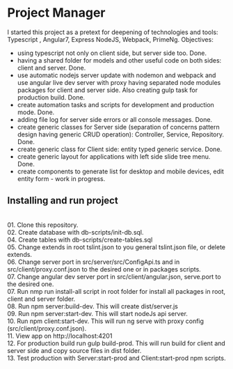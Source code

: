 # Project Manager
I started this project as a pretext for deepening of technologies and tools: Typescript , Angular7, Express NodeJS, Webpack, PrimeNg.
Objectives:
 - using typescript not only on client side, but server side too. Done. 
 - having a shared folder for models and other useful code on both sides: client and server. Done.
 - use automatic nodejs server update with nodemon and webpack and use angular live dev server with proxy having separated node modules packages for client and server side. Also creating gulp task for production build. Done.
 - create automation tasks and scripts for development and production mode. Done.
 - adding file log for server side errors or all console messages. Done.
 - create generic classes for Server side (separation of concerns pattern design having generic CRUD operation): Controller, Service, Repository. Done.
 - create generic class for Client side: entity typed generic service. Done. 
 - create generic layout for applications with left side slide tree menu. Done.
 - create components to generate list for desktop and mobile devices, edit entity form - work in progress.
 
 <h2>Installing and run project</h2>
<br>  01. Clone this repository.
<br>  02. Create database with db-scripts/init-db.sql.
<br>  04. Create tables with db-scripts/create-tables.sql
<br>  05. Change extends in root tslint.json to you general tslint.json file, or delete extends.
<br>  06. Change server port in src/server/src/ConfigApi.ts and in src/client/proxy.conf.json to the desired one or in packages scripts.
<br>  07. Change angular dev server port in src/client/angular.json, serve.port to the desired one.
<br>  07. Run nmp run install-all script in root folder for install all packages in root, client and server folder.
<br>  08. Run npm server:build-dev. This will create dist/server.js
<br>  09. Run npm server:start-dev. This will start nodeJs api server.
<br>  10. Run npm client:start-dev. This will run ng serve with proxy config (src/client/proxy.conf.json).
<br>  11. View app on http://localhost:4201
<br>  12. For production build run gulp build-prod. This will run build for client and server side and copy source files in dist folder.
<br>  13. Test production with Server:start-prod and Client:start-prod npm scripts.

